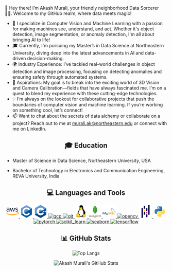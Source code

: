 👋 Hey there! I’m Akash Murali, your friendly neighborhood Data Sorcerer 🧙‍♂️.
Welcome to my GitHub realm, where data meets magic!

- 🧠 I specialize in Computer Vision and Machine Learning with a passion for making machines see, understand, and act. Whether it's object detection, image segmentation, or anomaly detection, I'm all about bringing AI to life!
- 🎓 Currently, I'm pursuing my Master’s in Data Science at Northeastern University, diving deep into the latest advancements in AI and data-driven decision-making.
- 🌍 Industry Experience: I’ve tackled real-world challenges in object detection and image processing, focusing on detecting anomalies and ensuring safety through automated systems.
- 🚀 Aspirations: My goal is to break into the exciting world of 3D Vision and Camera Calibration—fields that have always fascinated me. I’m on a quest to blend my experience with these cutting-edge technologies.
- 💡 I’m always on the lookout for collaborative projects that push the boundaries of computer vision and machine learning. If you’re working on something cool, let’s connect!
- 📫 Want to chat about the secrets of data alchemy or collaborate on a project? Reach out to me at murali.ak@northeastern.edu or connect with me on LinkedIn.
<h2 align="center">🎓 Education</h2>
 
 - Master of Science in Data Science, Northeastern University, USA

 - Bachelor of Technology in Electronics and Communication Engineering, REVA University, India
<h2 align="center">💻 Languages and Tools</h2> <p align="center"> <a href="https://aws.amazon.com" target="_blank" rel="noreferrer"> <img src="https://raw.githubusercontent.com/devicons/devicon/master/icons/amazonwebservices/amazonwebservices-original-wordmark.svg" alt="aws" width="40" height="40"/> </a> <a href="https://www.cprogramming.com/" target="_blank" rel="noreferrer"> <img src="https://raw.githubusercontent.com/devicons/devicon/master/icons/c/c-original.svg" alt="c" width="40" height="40"/> </a> <a href="https://www.w3schools.com/cpp/" target="_blank" rel="noreferrer"> <img src="https://raw.githubusercontent.com/devicons/devicon/master/icons/cplusplus/cplusplus-original.svg" alt="cplusplus" width="40" height="40"/> </a> <a href="https://cloud.google.com" target="_blank" rel="noreferrer"> <img src="https://www.vectorlogo.zone/logos/google_cloud/google_cloud-icon.svg" alt="gcp" width="40" height="40"/> </a> <a href="https://git-scm.com/" target="_blank" rel="noreferrer"> <img src="https://www.vectorlogo.zone/logos/git-scm/git-scm-icon.svg" alt="git" width="40" height="40"/> </a> <a href="https://www.linux.org/" target="_blank" rel="noreferrer"> <img src="https://raw.githubusercontent.com/devicons/devicon/master/icons/linux/linux-original.svg" alt="linux" width="40" height="40"/> </a> <a href="https://www.mongodb.com/" target="_blank" rel="noreferrer"> <img src="https://raw.githubusercontent.com/devicons/devicon/master/icons/mongodb/mongodb-original-wordmark.svg" alt="mongodb" width="40" height="40"/> </a> <a href="https://www.mysql.com/" target="_blank" rel="noreferrer"> <img src="https://raw.githubusercontent.com/devicons/devicon/master/icons/mysql/mysql-original-wordmark.svg" alt="mysql" width="40" height="40"/> </a> <a href="https://opencv.org/" target="_blank" rel="noreferrer"> <img src="https://www.vectorlogo.zone/logos/opencv/opencv-icon.svg" alt="opencv" width="40" height="40"/> </a> <a href="https://pandas.pydata.org/" target="_blank" rel="noreferrer"> <img src="https://raw.githubusercontent.com/devicons/devicon/2ae2a900d2f041da66e950e4d48052658d850630/icons/pandas/pandas-original.svg" alt="pandas" width="40" height="40"/> </a> <a href="https://www.python.org" target="_blank" rel="noreferrer"> <img src="https://raw.githubusercontent.com/devicons/devicon/master/icons/python/python-original.svg" alt="python" width="40" height="40"/> </a> <a href="https://pytorch.org/" target="_blank" rel="noreferrer"> <img src="https://www.vectorlogo.zone/logos/pytorch/pytorch-icon.svg" alt="pytorch" width="40" height="40"/> </a> <a href="https://scikit-learn.org/" target="_blank" rel="noreferrer"> <img src="https://upload.wikimedia.org/wikipedia/commons/0/05/Scikit_learn_logo_small.svg" alt="scikit_learn" width="40" height="40"/> </a> <a href="https://seaborn.pydata.org/" target="_blank" rel="noreferrer"> <img src="https://seaborn.pydata.org/_images/logo-mark-lightbg.svg" alt="seaborn" width="40" height="40"/> </a> <a href="https://www.tensorflow.org" target="_blank" rel="noreferrer"> <img src="https://www.vectorlogo.zone/logos/tensorflow/tensorflow-icon.svg" alt="tensorflow" width="40" height="40"/> </a> </p> <h2 align="center">📊 GitHub Stats</h2> <p align="center"> <img src="https://github-readme-stats.vercel.app/api/top-langs/?username=akash6murali&layout=compact" alt="Top Langs"/> </p> <p align="center"> <img src="https://github-readme-stats.vercel.app/api?username=akash6murali&show_icons=true" alt="Akash Murali's GitHub Stats" /> </p>
